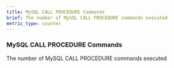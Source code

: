 ```yaml
---
title: MySQL CALL PROCEDURE Commands
brief: The number of MySQL CALL PROCEDURE commands executed
metric_type: counter
---
```

### MySQL CALL PROCEDURE Commands

The number of MySQL CALL PROCEDURE commands executed
